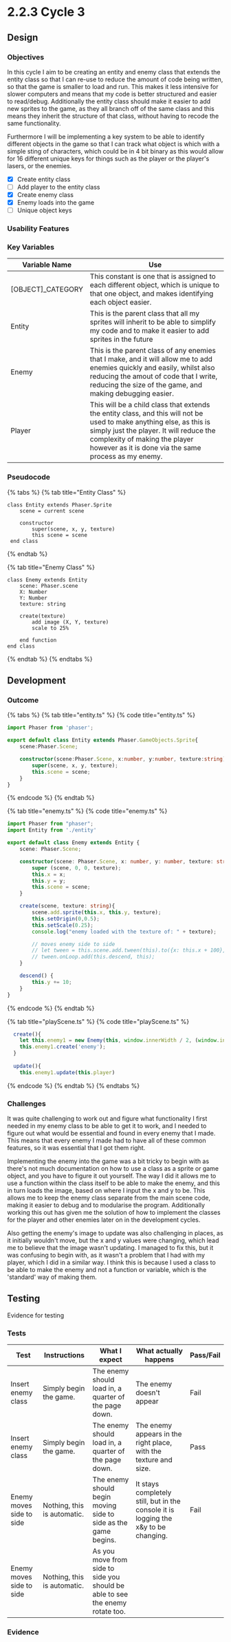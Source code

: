 # 2.2.3 Cycle 3

## Design <a href="#design" id="design"></a>

### Objectives <a href="#objectives" id="objectives"></a>

In this cycle I aim to be creating an entity and enemy class that extends the entity class so that I can re-use to reduce the amount of code being written, so that the game is smaller to load and run. This makes it less intensive for slower computers and means that my code is better structured and easier to read/debug. Additionally the entity class should make it easier to add new sprites to the game, as they all branch off of the same class and this means they inherit the structure of that class, without having to recode the same functionality.&#x20;

Furthermore I will be implementing a key system to be able to identify different objects in the game so that I can track what object is which with a simple sting of characters, which could be in 4 bit binary as this would allow for 16 different unique keys for things such as the player or the player's lasers, or the enemies.

* [x] Create entity class
* [ ] Add player to the entity class
* [x] Create enemy class
* [x] Enemy loads into the game
* [ ] Unique object keys

### Usability Features <a href="#usability-features" id="usability-features"></a>

### Key Variables <a href="#key-variables" id="key-variables"></a>

| Variable Name       | Use                                                                                                                                                                                                                                                       |
| ------------------- | --------------------------------------------------------------------------------------------------------------------------------------------------------------------------------------------------------------------------------------------------------- |
| \[OBJECT]\_CATEGORY | This constant is one that is assigned to each different object, which is unique to that one object, and makes identifying each object easier.                                                                                                             |
| Entity              | This is the parent class that all my sprites will inherit to be able to simplify my code and to make it easier to add sprites in the future                                                                                                               |
| Enemy               | This is the parent class of any enemies that I make, and it will allow me to add enemies quickly and easily, whilst also reducing the amout of code that I write, reducing the size of the game, and making debugging easier.                             |
| Player              | This will be a child class that extends the entity class, and this will not be used to make anything else, as this is simply just the player. It will reduce the complexity of making the player however as it is done via the same process as my enemy.  |

### Pseudocode <a href="#pseudocode" id="pseudocode"></a>

{% tabs %}
{% tab title="Entity Class" %}
```
class Entity extends Phaser.Sprite
    scene = current scene
    
    constructor
        super(scene, x, y, texture)
        this scene = scene
 end class     
```
{% endtab %}

{% tab title="Enemy Class" %}
```
class Enemy extends Entity
    scene: Phaser.scene
    X: Number
    Y: Number
    texture: string
    
    create(texture)
        add image (X, Y, texture)
        scale to 25%
    
    end function
end class
```
{% endtab %}
{% endtabs %}

## Development <a href="#development" id="development"></a>

### Outcome <a href="#outcome" id="outcome"></a>

{% tabs %}
{% tab title="entity.ts" %}
{% code title="entity.ts" %}
```typescript
import Phaser from 'phaser';

export default class Entity extends Phaser.GameObjects.Sprite{
    scene:Phaser.Scene;

    constructor(scene:Phaser.Scene, x:number, y:number, texture:string){
        super(scene, x, y, texture);
        this.scene = scene;
    }
}
```
{% endcode %}
{% endtab %}

{% tab title="enemy.ts" %}
{% code title="enemy.ts" %}
```typescript
import Phaser from "phaser";
import Entity from './entity'

export default class Enemy extends Entity {
    scene: Phaser.Scene;

    constructor(scene: Phaser.Scene, x: number, y: number, texture: string) {
        super (scene, 0, 0, texture);
        this.x = x;
        this.y = y;
        this.scene = scene;
    }

    create(scene, texture: string){
        scene.add.sprite(this.x, this.y, texture);
        this.setOrigin(0,0.5);
        this.setScale(0.25);
        console.log("enemy loaded with the texture of: " + texture);

        // moves enemy side to side
        // let tween = this.scene.add.tween(this).to({x: this.x + 100}, 1000, Phaser.Math.Easing.Linear, true, 0, 1000, true);
        // tween.onLoop.add(this.descend, this);
    }

    descend() {
        this.y += 10;
    }
}
```
{% endcode %}
{% endtab %}

{% tab title="playScene.ts" %}
{% code title="playScene.ts" %}
```typescript
  create(){
    let this.enemy1 = new Enemy(this, window.innerWidth / 2, (window.innerHeight / 4), 'enemy', 100);
    this.enemy1.create('enemy');
  }
  
  update(){
    this.enemy1.update(this.player)
```
{% endcode %}
{% endtab %}
{% endtabs %}

### Challenges <a href="#challenges" id="challenges"></a>

It was quite challenging to work out and figure what functionality I first needed in my enemy class to be able to get it to work, and I needed to figure out what would be essential and found in every enemy that I made. This means that every enemy I made had to have all of these common features, so it was essential that I got them right.&#x20;

Implementing the enemy into the game was a bit tricky to begin with as there's not much documentation on how to use a class as a sprite or game object, and you have to figure it out yourself. The way I did it allows me to use a function within the class itself to be able to make the enemy, and this in turn loads the image, based on where I input the x and y to be. This allows me to keep the enemy class separate from the main scene code, making it easier to debug and to modularise the program. Additionally working this out has given me the solution of how to implement the classes for the player and other enemies later on in the development cycles.&#x20;

Also getting the enemy's image to update was also challenging in places, as it initially wouldn't move, but the x and y values were changing, which lead me to believe that the image wasn't updating. I managed to fix this, but it was confusing to begin with, as it wasn't a problem that I had with my player, which I did in a similar way. I think this is because I used a class to be able to make the enemy and not a function or variable, which is the 'standard' way of making them.&#x20;

## Testing <a href="#testing" id="testing"></a>

Evidence for testing

### Tests <a href="#tests" id="tests"></a>

| Test                      | Instructions                 | What I expect                                                                  | What actually happens                                                                 | Pass/Fail |
| ------------------------- | ---------------------------- | ------------------------------------------------------------------------------ | ------------------------------------------------------------------------------------- | --------- |
| Insert enemy class        | Simply begin the game.       | The enemy should load in, a quarter of the page down.                          | The enemy doesn't appear                                                              | Fail      |
| Insert enemy class        | Simply begin the game.       | The enemy should load in, a quarter of the page down.                          | The enemy appears in the right place, with the texture and size.                      | Pass      |
| Enemy moves side to side  | Nothing, this is automatic.  | The enemy should begin moving side to side as the game begins.                 | It stays completely still, but in the console it is logging the x\&y to be changing.  | Fail      |
| Enemy moves side to side  | Nothing, this is automatic.  | As you move from side to side you should be able to see the enemy rotate too.  |                                                                                       |           |

### Evidence <a href="#evidence" id="evidence"></a>
